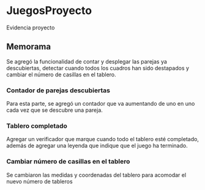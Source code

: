 # JuegosProyecto
Evidencia proyecto

## Memorama

Se agregó la funcionalidad de contar y desplegar las parejas ya descubiertas, detectar cuando todos los cuadros han sido destapados y cambiar el número de casillas en el tablero.

### Contador de parejas descubiertas

Para esta parte, se agregó un contador que va aumentando de uno en uno cada vez que se descubre una pareja.

### Tablero completado

Agregar un verificador que marque cuando todo el tablero esté completado, además de agregar una leyenda que indique que el juego ha terminado.

### Cambiar número de casillas en el tablero

Se cambiaron las medidas y coordenadas del tablero para acomodar el nuevo número de tableros
